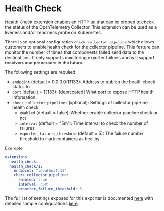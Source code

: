 # Health Check

Health Check extension enables an HTTP url that can be probed to check the
status of the OpenTelemetry Collector. This extension can be used as a
liveness and/or readiness probe on Kubernetes.

There is an optional configuration `check_collector_pipeline` which allows 
customers to enable health check for the collector pipeline. This feature can 
monitor the number of times that components failed send data to the destinations. 
It only supports monitoring exporter failures and will support receivers and 
processors in the future.

The following settings are required:

- `endpoint` (default = 0.0.0.0:13133): Address to publish the health check status to
- `port` (default = 13133): [deprecated] What port to expose HTTP health information.
- `check_collector_pipeline:` (optional): Settings of collector pipeline health check
  - `enabled` (default = false): Whether enable collector pipeline check or not
  - `interval` (default = "5m"): Time interval to check the number of failures
  - `exporter_failure_threshold` (default = 5): The failure number threshold to mark 
  containers as healthy.

Example:

```yaml
extensions:
  health_check:
  health_check/1:
    endpoint: "localhost:13"
    check_collector_pipeline:
      enabled: true
      interval: "5m"
      exporter_failure_threshold: 5
```

The full list of settings exposed for this exporter is documented [here](./config.go)
with detailed sample configurations [here](./testdata/config.yaml).
